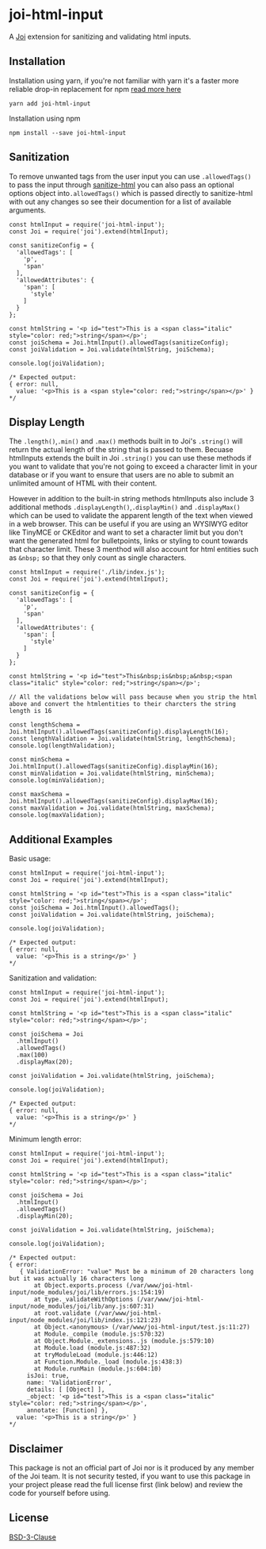 # joi-html-input

A [Joi](https://www.npmjs.com/package/joi) extension for sanitizing and validating html inputs.


## Installation

Installation using yarn, if you're not familiar with yarn it's a faster more reliable drop-in replacement for npm [read more here](https://yarnpkg.com/l)
```
yarn add joi-html-input
```

Installation using npm
```
npm install --save joi-html-input
```

## Sanitization

To remove unwanted tags from the user input you can use `.allowedTags()` to pass the input through [sanitize-html](https://www.npmjs.com/package/sanitize-html) you can also pass an optional options object into`.allowedTags()` which is passed directly to sanitize-html with out any changes so see their documention for a list of available arguments.

```
const htmlInput = require('joi-html-input');
const Joi = require('joi').extend(htmlInput);

const sanitizeConfig = {
  'allowedTags': [
    'p',
    'span'
  ],
  'allowedAttributes': {
    'span': [
      'style'
    ]
  }
};

const htmlString = '<p id="test">This is a <span class="italic" style="color: red;">string</span></p>';
const joiSchema = Joi.htmlInput().allowedTags(sanitizeConfig);
const joiValidation = Joi.validate(htmlString, joiSchema);

console.log(joiValidation);

/* Expected output:
{ error: null,
  value: '<p>This is a <span style="color: red;">string</span></p>' }
*/

```

## Display Length

The `.length()`,`.min()` and `.max()` methods built in to Joi's `.string()` will return the actual length of the string that is passed to them. Becuase htmlInputs extends the built in Joi `.string()` you can use these methods if you want to validate that you're not going to exceed a character limit in your database or if you want to ensure that users are no able to submit an unlimited amount of HTML with their content.

However in addition to the built-in string methods htmlInputs also include 3 additional methods `.displayLength()`,`.displayMin()` and `.displayMax()` which can be used to validate the apparent length of the text when viewed in a web browser. This can be useful if you are using an WYSIWYG editor like TinyMCE or CKEditor and want to set a character limit but you don't want the generated html for bulletpoints, links or styling to count towards that character limit. These 3 menthod will also account for html entities such as `&nbsp;` so that they only count as single characters.

```
const htmlInput = require('./lib/index.js');
const Joi = require('joi').extend(htmlInput);

const sanitizeConfig = {
  'allowedTags': [
    'p',
    'span'
  ],
  'allowedAttributes': {
    'span': [
      'style'
    ]
  }
};

const htmlString = '<p id="test">This&nbsp;is&nbsp;a&nbsp;<span class="italic" style="color: red;">string</span></p>';

// All the validations below will pass because when you strip the html above and convert the htmlentities to their charcters the string length is 16

const lengthSchema = Joi.htmlInput().allowedTags(sanitizeConfig).displayLength(16);
const lengthValidation = Joi.validate(htmlString, lengthSchema);
console.log(lengthValidation);

const minSchema = Joi.htmlInput().allowedTags(sanitizeConfig).displayMin(16);
const minValidation = Joi.validate(htmlString, minSchema);
console.log(minValidation);

const maxSchema = Joi.htmlInput().allowedTags(sanitizeConfig).displayMax(16);
const maxValidation = Joi.validate(htmlString, maxSchema);
console.log(maxValidation);
```

## Additional Examples

Basic usage:

```
const htmlInput = require('joi-html-input');
const Joi = require('joi').extend(htmlInput);

const htmlString = '<p id="test">This is a <span class="italic" style="color: red;">string</span></p>';
const joiSchema = Joi.htmlInput().allowedTags();
const joiValidation = Joi.validate(htmlString, joiSchema);

console.log(joiValidation);

/* Expected output:
{ error: null,
  value: '<p>This is a string</p>' }
*/

```

Sanitization and validation:

```
const htmlInput = require('joi-html-input');
const Joi = require('joi').extend(htmlInput);

const htmlString = '<p id="test">This is a <span class="italic" style="color: red;">string</span></p>';

const joiSchema = Joi
  .htmlInput()
  .allowedTags()
  .max(100)
  .displayMax(20);

const joiValidation = Joi.validate(htmlString, joiSchema);

console.log(joiValidation);

/* Expected output:
{ error: null,
  value: '<p>This is a string</p>' }
*/

```

Minimum length error:

```
const htmlInput = require('joi-html-input');
const Joi = require('joi').extend(htmlInput);

const htmlString = '<p id="test">This is a <span class="italic" style="color: red;">string</span></p>';

const joiSchema = Joi
  .htmlInput()
  .allowedTags()
  .displayMin(20);

const joiValidation = Joi.validate(htmlString, joiSchema);

console.log(joiValidation);

/* Expected output:
{ error:
   { ValidationError: "value" Must be a minimum of 20 characters long but it was actually 16 characters long
       at Object.exports.process (/var/www/joi-html-input/node_modules/joi/lib/errors.js:154:19)
       at type._validateWithOptions (/var/www/joi-html-input/node_modules/joi/lib/any.js:607:31)
       at root.validate (/var/www/joi-html-input/node_modules/joi/lib/index.js:121:23)
       at Object.<anonymous> (/var/www/joi-html-input/test.js:11:27)
       at Module._compile (module.js:570:32)
       at Object.Module._extensions..js (module.js:579:10)
       at Module.load (module.js:487:32)
       at tryModuleLoad (module.js:446:12)
       at Function.Module._load (module.js:438:3)
       at Module.runMain (module.js:604:10)
     isJoi: true,
     name: 'ValidationError',
     details: [ [Object] ],
     _object: '<p id="test">This is a <span class="italic" style="color: red;">string</span></p>',
     annotate: [Function] },
  value: '<p>This is a string</p>' }
*/
```

## Disclaimer

This package is not an official part of Joi nor is it produced by any member of the Joi team. It is not security tested, if you want to use this package in your project please read the full license first (link below) and review the code for yourself before using.

## License

[BSD-3-Clause](LICENSE.md)


